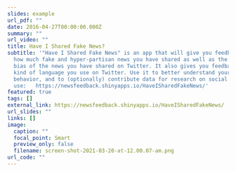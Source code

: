 ```yaml
---
slides: example
url_pdf: ""
date: 2016-04-27T00:00:00.000Z
summary: ""
url_video: ""
title: Have I Shared Fake News?
subtitle: '"Have I Shared Fake News" is an app that will give you feedback on
  how much fake and hyper-partisan news you have shared as well as the political
  bias of the news you have shared on Twitter. It also gives you feedback on the
  kind of language you use on Twitter. Use it to better understand your Twitter
  behavior, and to (optionally) contribute data for research on social media
  use:   https://newsfeedback.shinyapps.io/HaveISharedFakeNews/'
featured: true
tags: []
external_link: https://newsfeedback.shinyapps.io/HaveISharedFakeNews/
url_slides: ""
links: []
image:
  caption: ""
  focal_point: Smart
  preview_only: false
  filename: screen-shot-2021-03-20-at-12.00.07-am.png
url_code: ""
---
```

